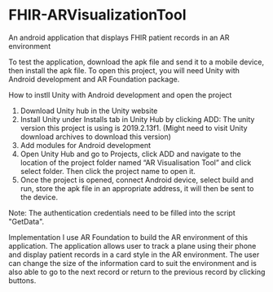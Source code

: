 # FHIR-ARVisualizationTool
An android application that displays FHIR patient records in an AR environment

To test the application, download the apk file and send it to a mobile device, then install the apk file. To open this project, you will need Unity with Android development and AR Foundation package.

How to instll Unity with Android development and open the project
1. Download Unity hub in the Unity website
2. Install Unity under Installs tab in Unity Hub by clicking ADD: The unity version this project is using is 2019.2.13f1. (Might need to visit Unity download archives to download this version)
3. Add modules for Android development
5. Open Unity Hub and go to Projects, click ADD and navigate to the location of the project folder named “AR Visualisation Tool” and click select folder. Then click the project name to open it.
6. Once the project is opened, connect Android device, select build and run, store the apk file in an appropriate address, it will then be sent to the device.

Note: The authentication credentials need to be filled into the script "GetData".

Implementation
I use AR Foundation to build the AR environment of this application. The application allows user to track a plane using their phone and display patient records in a card style in the AR environment. The user can change the size of the information card to suit the environment and is also able to go to the next record or return to the previous record by clicking buttons.
